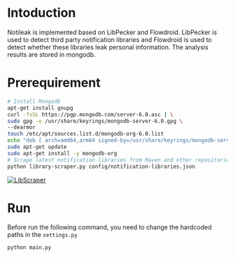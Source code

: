 # Intoduction
Notileak is implemented based on LibPecker and Flowdroid. LibPecker is used to detect third party notification libraries and Flowdroid is used to detect whether these libraries leak personal information. The analysis results are stored in mongodb.


# Prerequirement

```bash
# Install Mongodb
apt-get install gnupg
curl -fsSL https://pgp.mongodb.com/server-6.0.asc | \
sudo gpg -o /usr/share/keyrings/mongodb-server-6.0.gpg \
--dearmor
touch /etc/apt/sources.list.d/mongodb-org-6.0.list
echo "deb [ arch=amd64,arm64 signed-by=/usr/share/keyrings/mongodb-server-6.0.gpg ] https://repo.mongodb.org/apt/ubuntu focal/mongodb-org/6.0 multiverse" | sudo tee /etc/apt/sources.list.d/mongodb-org-6.0.list
sudo apt-get update
sudo apt-get install -y mongodb-org
# Scrape latest notification libraries from Maven and other repositories.
python library-scraper.py config/notification-libraries.json
```

[![LibScraper](https://asciinema.org/a/4dAn72v8vbKVl7AGflXVfxpFi.svg)](https://asciinema.org/a/4dAn72v8vbKVl7AGflXVfxpFi)

# Run
Before run the following command, you need to change the hardcoded paths in the `settings.py`
```bash
python main.py
```
